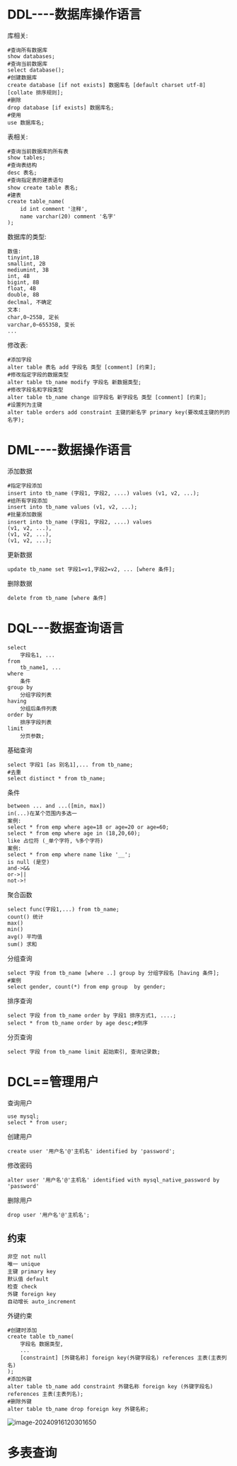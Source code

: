 # DDL----数据库操作语言

库相关:

```mysql
#查询所有数据库
show databases;
#查询当前数据库
select database();
#创建数据库
create database [if not exists] 数据库名 [default charset utf-8] [collate 排序规则];
#删除
drop database [if exists] 数据库名;
#使用
use 数据库名;
```

表相关:

```mysql
#查询当前数据库的所有表
show tables;
#查询表结构
desc 表名;
#查询指定表的建表语句
show create table 表名;
#建表
create table_name(
	id int comment '注释',
    name varchar(20) comment '名字'
);
```

数据库的类型:

```mysql
数值:
tinyint,1B
smallint, 2B
mediumint, 3B
int, 4B
bigint, 8B
float, 4B
double, 8B
declmal, 不确定
文本:
char,0~255B, 定长
varchar,0~65535B, 变长
...
```

修改表:

```mysql
#添加字段
alter table 表名 add 字段名 类型 [comment] [约束];
#修改指定字段的数据类型
alter table tb_name modify 字段名 新数据类型;
#修改字段名和字段类型
alter table tb_name change 旧字段名 新字段名 类型 [comment] [约束];
#设置列为主键
alter table orders add constraint 主键的新名字 primary key(要改成主键的列的名字);
```

# DML----数据操作语言

添加数据

```mysql
#指定字段添加
insert into tb_name (字段1, 字段2, ....) values (v1, v2, ...);
#给所有字段添加
insert into tb_name values (v1, v2, ...);
#批量添加数据
insert into tb_name (字段1, 字段2, ....) values 
(v1, v2, ...),
(v1, v2, ...),
(v1, v2, ...);
```

更新数据

```mysql
update tb_name set 字段1=v1,字段2=v2, ... [where 条件];
```

删除数据

```mysql
delete from tb_name [where 条件]
```

# DQL---数据查询语言

```mysql
select
	字段名1, ...
from
	tb_name1, ...
where
	条件
group by
	分组字段列表
having
	分组后条件列表
order by
	排序字段列表
limit
	分页参数;
```

基础查询

```mysql
select 字段1 [as 别名1],... from tb_name;
#去重
select distinct * from tb_name;
```

条件

```mysql
between ... and ...([min, max])
in(...)在某个范围内多选一
案例:
select * from emp where age=18 or age=20 or age=60;
select * from emp where age in (18,20,60);
like 占位符 (_单个字符, %多个字符)
案例:
select * from emp where name like '__';
is null (是空)
and->&&
or->||
not->!
```

聚合函数

```mysql
select func(字段1,...) from tb_name;
count() 统计
max()
min()
avg() 平均值
sum() 求和
```

分组查询

```mysql
select 字段 from tb_name [where ..] group by 分组字段名 [having 条件];
#案例
select gender, count(*) from emp group  by gender;
```

排序查询

```mysql
select 字段 from tb_name order by 字段1 排序方式1, ....;
select * from tb_name order by age desc;#倒序
```

分页查询

```mysql
select 字段 from tb_name limit 起始索引, 查询记录数;
```

#  DCL==管理用户

查询用户

```mysql
use mysql;
select * from user;
```

创建用户

```mysql
create user '用户名'@'主机名' identified by 'password';
```

修改密码

```mysql
alter user '用户名'@'主机名' identified with mysql_native_password by 'password'
```

删除用户

```mysql
drop user '用户名'@'主机名';
```



## 约束

```mysql
非空 not null
唯一 unique
主键 primary key
默认值 default
检查 check
外键 foreign key
自动增长 auto_increment
```

外键约束

```mysql
#创建时添加
create table tb_name(
	字段名 数据类型,
    ...
    [constraint] [外键名称] foreign key(外键字段名) references 主表(主表列名)
);
#添加外键
alter table tb_name add constraint 外键名称 foreign key (外键字段名) references 主表(主表列名);
#删除外键
alter table tb_name drop foreign key 外键名称;
```

<img src="C:\Users\白乃常\AppData\Roaming\Typora\typora-user-images\image-20240916120301650.png" alt="image-20240916120301650" />

# 多表查询

